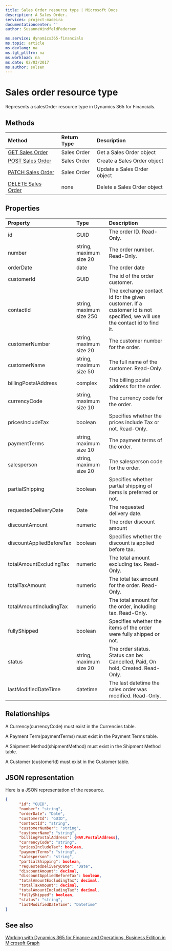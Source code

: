 ```yaml
---
title: Sales Order resource type | Microsoft Docs
description: A Sales Order.
services: project-madeira
documentationcenter: ''
author: SusanneWindfeldPedersen

ms.service: dynamics365-financials
ms.topic: article
ms.devlang: na
ms.tgt_pltfrm: na
ms.workload: na
ms.date: 02/03/2017
ms.author: solsen
---
```


# Sales order resource type
Represents a salesOrder resource type in Dynamics 365 for Financials.

## Methods

| Method       | Return Type  |Description|
|:---------------|:--------|:----------|
|[GET Sales Order](../api/dynamics_get_salesorder.md)|Sales Order|Get a Sales Order object|
|[POST Sales Order](../api/dynamics_create_salesorder.md)|Sales Order|Create a Sales Order object|
|[PATCH Sales Order](../api/dynamics_update_salesorder.md)|Sales Order|Update a Sales Order object|
|[DELETE Sales Order](../api/dynamics_delete_salesorder.md)|none|Delete a Sales Order object|

## Properties
| Property	   | Type	|Description|
|:---------------|:--------|:----------|
|id|GUID|The order ID. Read-Only.|
|number|string, maximum size 20|The order number. Read-Only.|
|orderDate|date|The order date|
|customerId|GUID|The id of the order customer.|
|contactId|string, maximum size 250|The exchange contact id for the given customer. If a customer id is not specified, we will use the contact id to find it.|
|customerNumber|string, maximum size 20|The customer number for the order.|
|customerName|string, maximum size 50|The full name of the customer. Read-Only.|
|billingPostalAddress|complex|The billing postal address for the order.|  
|currencyCode|string, maximum size 10|The currency code for the order.|
|pricesIncludeTax|boolean|Specifies whether the prices include Tax or not. Read-Only.|
|paymentTerms|string, maximum size 10|The payment terms of the order.|
|salesperson|string, maximum size 20|The salesperson code for the order.|
|partialShipping|boolean|Specifies whether partial shipping of items is preferred or not.|
|requestedDeliveryDate|Date|The requested delivery date.|
|discountAmount|numeric|The order discount amount|
|discountAppliedBeforeTax|boolean|Specifies whether the discount is applied before tax.|
|totalAmountExcludingTax|numeric|The total amount excluding tax. Read-Only.|
|totalTaxAmount|numeric|The total tax amount for the order. Read-Only.|
|totalAmountIncludingTax|numeric|The total amount for the order, including tax. Read-Only.|
|fullyShipped|boolean|Specifies whether the items of the order were fully shipped or not.|
|status|string, maximum size 20|The order status. Status can be: Cancelled, Paid, On hold, Created. Read-Only.|
|lastModifiedDateTime|datetime|The last datetime the sales order was modified. Read-Only.|


## Relationships
A Currency(currencyCode) must exist in the Currencies table.

A Payment Term(paymentTerms) must exist in the Payment Terms table.

A Shipment Method(shipmentMethod) must exist in the Shipment Method table.

A Customer (customerId) must exist in the Customer table.

## JSON representation

Here is a JSON representation of the resource.


```json
{
      "id": "GUID",
      "number": "string",
      "orderDate": "Date",
      "customerId": "GUID",
      "contactId": "string",
      "customerNumber": "string",
      "customerName": "string",
      "billingPostalAddress": {NAV.PostalAddress},
      "currencyCode": "string",
      "pricesIncludeTax": boolean,
      "paymentTerms": "string",
      "salesperson": "string",
      "partialShipping": boolean,
      "requestedDeliveryDate": "Date",
      "discountAmount": decimal,
      "discountAppliedBeforeTax": boolean,
      "totalAmountExcludingTax": decimal,
      "totalTaxAmount": decimal,
      "totalAmountIncludingTax": decimal,
      "fullyShipped": boolean,
      "status": "string",
      "lastModifiedDateTime": "DateTime"
}

```
## See also
[Working with Dynamics 365 for Finance and Operations, Business Edition in Microsoft Graph](dynamics_overview.md)  
